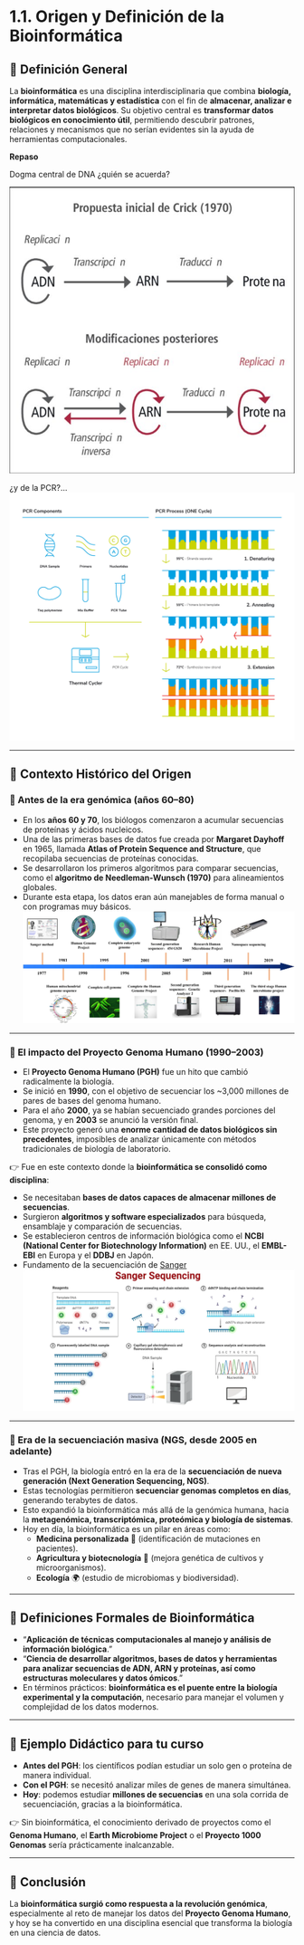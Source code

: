 
# 1.1. Origen y Definición de la Bioinformática

## 📌 Definición General
La **bioinformática** es una disciplina interdisciplinaria que combina **biología, informática, matemáticas y estadística** con el fin de **almacenar, analizar e interpretar datos biológicos**.
Su objetivo central es **transformar datos biológicos en conocimiento útil**, permitiendo descubrir patrones, relaciones y mecanismos que no serían evidentes sin la ayuda de herramientas computacionales.

**Repaso**

Dogma central de DNA ¿quién se acuerda?

![figura3.jpeg](figura3.jpeg)


¿y de la PCR?...
![figura4.jpeg](figura4.jpeg)

---

## 📌 Contexto Histórico del Origen

### 🔹 Antes de la era genómica (años 60–80)
- En los **años 60 y 70**, los biólogos comenzaron a acumular secuencias de proteínas y ácidos nucleicos.
- Una de las primeras bases de datos fue creada por **Margaret Dayhoff** en 1965, llamada **Atlas of Protein Sequence and Structure**, que recopilaba secuencias de proteínas conocidas.
- Se desarrollaron los primeros algoritmos para comparar secuencias, como el **algoritmo de Needleman-Wunsch (1970)** para alineamientos globales.
- Durante esta etapa, los datos eran aún manejables de forma manual o con programas muy básicos.
  ![figura1.jpeg](figura1.jpeg)

---

### 🔹 El impacto del Proyecto Genoma Humano (1990–2003)
- El **Proyecto Genoma Humano (PGH)** fue un hito que cambió radicalmente la biología.
- Se inició en **1990**, con el objetivo de secuenciar los ~3,000 millones de pares de bases del genoma humano.
- Para el año **2000**, ya se habían secuenciado grandes porciones del genoma, y en **2003** se anunció la versión final.
- Este proyecto generó una **enorme cantidad de datos biológicos sin precedentes**, imposibles de analizar únicamente con métodos tradicionales de biología de laboratorio.

👉 Fue en este contexto donde la **bioinformática se consolidó como disciplina**:
- Se necesitaban **bases de datos capaces de almacenar millones de secuencias**.
- Surgieron **algoritmos y software especializados** para búsqueda, ensamblaje y comparación de secuencias.
- Se establecieron centros de información biológica como el **NCBI (National Center for Biotechnology Information)** en EE. UU., el **EMBL-EBI** en Europa y el **DDBJ** en Japón.
- Fundamento de la secuenciación de [Sanger](https://genotipia.com/sanger/)
  ![figura2.jpeg](figura2.jpeg)


---

### 🔹 Era de la secuenciación masiva (NGS, desde 2005 en adelante)
- Tras el PGH, la biología entró en la era de la **secuenciación de nueva generación (Next Generation Sequencing, NGS)**.
- Estas tecnologías permitieron **secuenciar genomas completos en días**, generando terabytes de datos.
- Esto expandió la bioinformática más allá de la genómica humana, hacia la **metagenómica, transcriptómica, proteómica y biología de sistemas**.
- Hoy en día, la bioinformática es un pilar en áreas como:
  - **Medicina personalizada** 🧬 (identificación de mutaciones en pacientes).
  - **Agricultura y biotecnología** 🌱 (mejora genética de cultivos y microorganismos).
  - **Ecología** 🌍 (estudio de microbiomas y biodiversidad).

---

## 📌 Definiciones Formales de Bioinformática
- “**Aplicación de técnicas computacionales al manejo y análisis de información biológica**.”
- “**Ciencia de desarrollar algoritmos, bases de datos y herramientas para analizar secuencias de ADN, ARN y proteínas, así como estructuras moleculares y datos ómicos**.”
- En términos prácticos: **bioinformática es el puente entre la biología experimental y la computación**, necesario para manejar el volumen y complejidad de los datos modernos.

---

## 📌 Ejemplo Didáctico para tu curso
- **Antes del PGH**: los científicos podían estudiar un solo gen o proteína de manera individual.
- **Con el PGH**: se necesitó analizar miles de genes de manera simultánea.
- **Hoy**: podemos estudiar **millones de secuencias** en una sola corrida de secuenciación, gracias a la bioinformática.

👉 Sin bioinformática, el conocimiento derivado de proyectos como el **Genoma Humano**, el **Earth Microbiome Project** o el **Proyecto 1000 Genomas** sería prácticamente inalcanzable.

---

## 📌 Conclusión
La **bioinformática surgió como respuesta a la revolución genómica**, especialmente al reto de manejar los datos del **Proyecto Genoma Humano**, y hoy se ha convertido en una disciplina esencial que transforma la biología en una ciencia de datos.  
